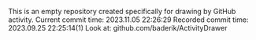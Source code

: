 This is an empty repository created specifically for drawing by GitHub activity.
Current commit time: 2023.11.05 22:26:29
Recorded commit time: 2023.09.25 22:25:14(1)
Look at: github.com/baderik/ActivityDrawer
